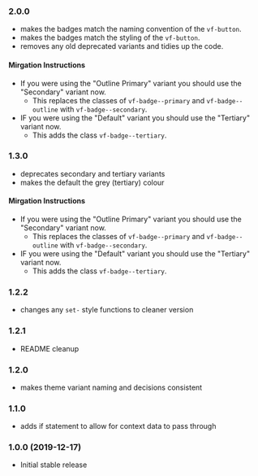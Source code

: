 ### 2.0.0

* makes the badges match the naming convention of the `vf-button`.
* makes the badges match the styling of the `vf-button`.
* removes any old deprecated variants and tidies up the code.
#### Mirgation Instructions

* If you were using the "Outline Primary" variant you should use the "Secondary" variant now.
  * This replaces the classes of `vf-badge--primary` and `vf-badge--outline` with `vf-badge--secondary`.
* IF you were using the "Default" variant you should use the "Tertiary" variant now.
  * This adds the class `vf-badge--tertiary`.
### 1.3.0

* deprecates secondary and tertiary variants
* makes the default the grey (tertiary) colour

#### Mirgation Instructions

* If you were using the "Outline Primary" variant you should use the "Secondary" variant now.
  * This replaces the classes of `vf-badge--primary` and `vf-badge--outline` with `vf-badge--secondary`.
* IF you were using the "Default" variant you should use the "Tertiary" variant now.
  * This adds the class `vf-badge--tertiary`.
### 1.2.2

* changes any `set-` style functions to cleaner version

### 1.2.1

* README cleanup

### 1.2.0

* makes theme variant naming and decisions consistent

### 1.1.0

* adds if statement to allow for context data to pass through

### 1.0.0 (2019-12-17)

* Initial stable release
